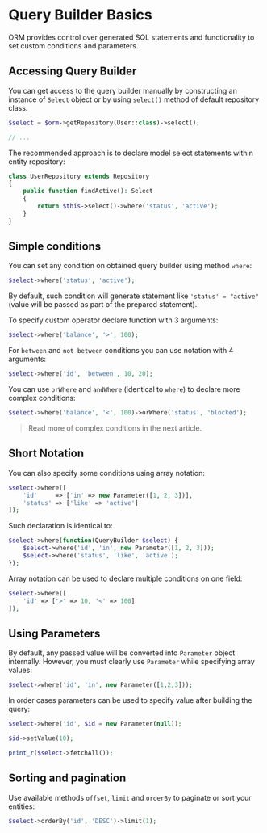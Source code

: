 # Query Builder Basics
ORM provides control over generated SQL statements and functionality to set custom conditions and parameters.

## Accessing Query Builder
You can get access to the query builder manually by constructing an instance of `Select` object or by using `select()` method of default repository class.

```php
$select = $orm->getRepository(User::class)->select();

// ...
```

The recommended approach is to declare model select statements within entity repository:

```php
class UserRepository extends Repository
{
    public function findActive(): Select
    {
        return $this->select()->where('status', 'active');
    }
}
```

## Simple conditions
You can set any condition on obtained query builder using method `where`:

```php
$select->where('status', 'active');
```

By default, such condition will generate statement like `'status' = "active"` (value will be passed as part of the prepared statement).

To specify custom operator declare function with 3 arguments:

```php
$select->where('balance', '>', 100);
```

For `between` and `not between` conditions you can use notation with 4 arguments:

```php
$select->where('id', 'between', 10, 20);
```

You can use `orWhere` and `andWhere` (identical to `where`) to declare more complex conditions:

```php
$select->where('balance', '<', 100)->orWhere('status', 'blocked');
```

> Read more of complex conditions in the next article.

## Short Notation
You can also specify some conditions using array notation:

```php
$select->where([
    'id'     => ['in' => new Parameter([1, 2, 3])],
    'status' => ['like' => 'active']
]);
```

Such declaration is identical to:

```php
$select->where(function(QueryBuilder $select) {
    $select->where('id', 'in', new Parameter([1, 2, 3]));
    $select->where('status', 'like', 'active');
});
```

Array notation can be used to declare multiple conditions on one field:

```php
$select->where([
    'id' => ['>' => 10, '<' => 100]
]);
```

## Using Parameters
By default, any passed value will be converted into `Parameter` object internally. However, you must clearly use `Parameter` while specifying array values:

```php
$select->where('id', 'in', new Parameter([1,2,3]));
```

In order cases parameters can be used to specify value after building the query:

```php
$select->where('id', $id = new Parameter(null));

$id->setValue(10);

print_r($select->fetchAll());
```

## Sorting and pagination
Use available methods `offset`, `limit` and `orderBy` to paginate or sort your entities:

```php
$select->orderBy('id', 'DESC')->limit(1);
```
